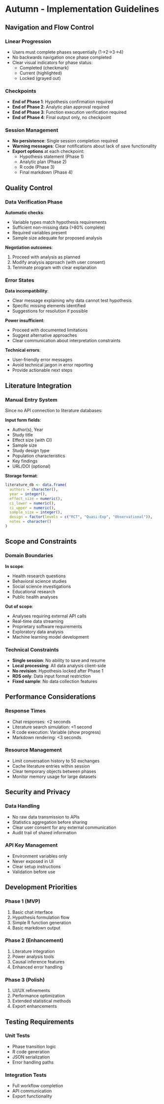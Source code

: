 # Autumn - Implementation Guidelines

## Navigation and Flow Control

### Linear Progression
- Users must complete phases sequentially (1→2→3→4)
- No backwards navigation once phase completed
- Clear visual indicators for phase status:
  - Completed (checkmark)
  - Current (highlighted)
  - Locked (grayed out)

### Checkpoints
- **End of Phase 1**: Hypothesis confirmation required
- **End of Phase 2**: Analytic plan approval required
- **End of Phase 3**: Function execution verification required
- **End of Phase 4**: Final output only, no checkpoint

### Session Management
- **No persistence**: Single session completion required
- **Warning messages**: Clear notifications about lack of save functionality
- **Export options** at each checkpoint:
  - Hypothesis statement (Phase 1)
  - Analytic plan (Phase 2)
  - R code (Phase 3)
  - Final markdown (Phase 4)

## Quality Control

### Data Verification Phase
**Automatic checks**:
- Variable types match hypothesis requirements
- Sufficient non-missing data (>80% complete)
- Required variables present
- Sample size adequate for proposed analysis

**Negotiation outcomes**:
1. Proceed with analysis as planned
2. Modify analysis approach (with user consent)
3. Terminate program with clear explanation

### Error States
**Data incompatibility**:
- Clear message explaining why data cannot test hypothesis
- Specific missing elements identified
- Suggestions for resolution if possible

**Power insufficient**:
- Proceed with documented limitations
- Suggest alternative approaches
- Clear communication about interpretation constraints

**Technical errors**:
- User-friendly error messages
- Avoid technical jargon in error reporting
- Provide actionable next steps

## Literature Integration

### Manual Entry System
Since no API connection to literature databases:

**Input form fields**:
- Author(s), Year
- Study title
- Effect size (with CI)
- Sample size
- Study design type
- Population characteristics
- Key findings
- URL/DOI (optional)

**Storage format**:
```r
literature_db <- data.frame(
  authors = character(),
  year = integer(),
  effect_size = numeric(),
  ci_lower = numeric(),
  ci_upper = numeric(),
  sample_size = integer(),
  design = factor(levels = c("RCT", "Quasi-Exp", "Observational")),
  notes = character()
)
```

## Scope and Constraints

### Domain Boundaries
**In scope**:
- Health research questions
- Behavioral science studies
- Social science investigations
- Educational research
- Public health analyses

**Out of scope**:
- Analyses requiring external API calls
- Real-time data streaming
- Proprietary software requirements
- Exploratory data analysis
- Machine learning model development

### Technical Constraints
- **Single session**: No ability to save and resume
- **Local processing**: All data analysis client-side
- **No revision**: Hypothesis locked after Phase 1
- **RDS only**: Data input format restriction
- **Fixed sample**: No data collection features

## Performance Considerations

### Response Times
- Chat responses: <2 seconds
- Literature search simulation: <1 second
- R code execution: Variable (show progress)
- Markdown rendering: <3 seconds

### Resource Management
- Limit conversation history to 50 exchanges
- Cache literature entries within session
- Clear temporary objects between phases
- Monitor memory usage for large datasets

## Security and Privacy

### Data Handling
- No raw data transmission to APIs
- Statistics aggregation before sharing
- Clear user consent for any external communication
- Audit trail of shared information

### API Key Management
- Environment variables only
- Never exposed in UI
- Clear setup instructions
- Validation before use

## Development Priorities

### Phase 1 (MVP)
1. Basic chat interface
2. Hypothesis formulation flow
3. Simple R function generation
4. Basic markdown output

### Phase 2 (Enhancement)
1. Literature integration
2. Power analysis tools
3. Causal inference features
4. Enhanced error handling

### Phase 3 (Polish)
1. UI/UX refinements
2. Performance optimization
3. Extended statistical methods
4. Export enhancements

## Testing Requirements

### Unit Tests
- Phase transition logic
- R code generation
- JSON serialization
- Error handling paths

### Integration Tests
- Full workflow completion
- API communication
- Export functionality